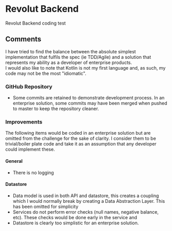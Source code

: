 # Revolut Backend
Revolut Backend coding test

## Comments
I have tried to find the balance between the absolute simplest implementation that fulfils the spec (ie TDD/Agile) and a solution that represents my ability as a developer of enterprise products.<br>
I would also like to note that Kotlin is not my first language and, as such, my code may not be the most "idiomatic". 
### GitHub Repository
- Some commits are retained to demonstrate development process.  In an enterprise solution, some commits may have been merged when pushed to master to keep the repository cleaner.
### Improvements
The following items would be coded in an enterprise solution but are omitted from the challenge for the sake of clarity.  I consider them to be trivial/boiler plate code and take it as an assumption that any developer could implement these.
#### General
- There is no logging
#### Datastore
- Data model is used in both API and datastore, this creates  a coupling which I would normally break by creating a Data Abstraction Layer.  This has been omitted for simplicity
- Services do not perform error checks (null names, negative balance, etc).  These checks would be done early in the service and 
- Datastore is clearly too simplistic for an enterprise solution.